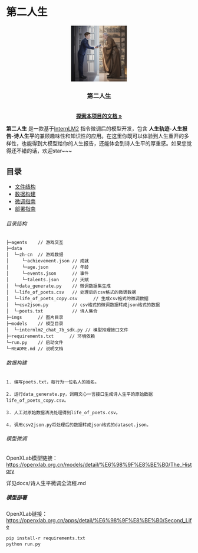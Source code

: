 # 第二人生


<p align="center">
  <a href="https://github.com/woxinyonghen/SecondLife/">
    <img src="imgs/logo.jpg" alt="Logo" width="30%">
  </a>

<h3 align="center">第二人生</h3>
  <p align="center">
    <br />
    <a href="https://github.com/woxinyonghen/SecondLife/"><strong>探索本项目的文档 »</strong></a>
  </p>

</p>

<!-- 本篇README.md面向开发者 -->

**第二人生** 是一款基于[InternLM2](https://github.com/InternLM/InternLM) 指令微调后的模型开发，包含 **人生轨迹-人生报告-诗人生平**的兼顾趣味性和知识性的应用。在这里你既可以体验到人生重开的多样性，也能得到大模型给你的人生报告，还能体会到诗人生平的厚重感。如果您觉得还不错的话，欢迎star~~~

## 目录

- [文件结构](#目录结构)
- [数据构建](#数据构建)
- [微调指南](#微调指南)
- [部署指南](#部署指南)

###### 目录结构
```
├─agents    // 游戏交互
├─data      
│  └─zh-cn  // 游戏数据
│     └─achievement.json // 成就
│     └─age.json         // 年龄
│     └─events.json      // 事件
│     └─talents.json     // 天赋
│  └─data_generate.py    // 微调数据集生成
│  └─life_of_poets.csv   // 处理后的csv格式的微调数据
│  └─life_of_poets_copy.csv      // 生成csv格式的微调数据
│  └─csv2json.py         // csv格式的微调数据转成json格式的数据
│  └─poets.txt           // 诗人集合
├─imgs      // 图片目录
├─models    // 模型目录
│  └─internlm2_chat_7b_sdk.py // 模型推理接口文件
├─requirements.txt      // 环境依赖
└─run.py    // 启动文件
└─README.md // 说明文档

```


###### 数据构建

```
1. 编写poets.txt，每行为一位名人的姓名。

2. 运行data_generate.py，调用文心一言接口生成诗人生平的原始数据life_of_poets_copy.csv。

3. 人工对原始数据清洗处理得到life_of_poets.csv。

4. 调用csv2json.py将处理后的数据转成json格式的dataset.json。

```

###### 模型微调
OpenXLab模型链接：https://openxlab.org.cn/models/detail/%E6%98%9F%E8%BE%B0/The_History

详见docs/诗人生平微调全流程.md

##### 模型部署

OpenXLab链接：https://openxlab.org.cn/apps/detail/%E6%98%9F%E8%BE%B0/Second_Life

```
pip install-r requirements.txt
python run.py
```
